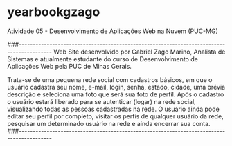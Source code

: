 # yearbookgzago
Atividade 05 - Desenvolvimento de Aplicações Web na Nuvem (PUC-MG)

###------------------------------------------------------------------------------------------
Web Site desenvolvido por Gabriel Zago Marino, Analista de Sistemas e atualmente 
estudante do curso de Desenvolvimento de Aplicações Web pela PUC de Minas Gerais.

Trata-se de uma pequena rede social com cadastros básicos, em que o usuário cadastra 
seu nome, e-mail, login, senha, estado, cidade, uma brévia descrição e seleciona uma 
foto que será sua foto de perfil. Após o cadastro o usuário estará liberado para se 
autenticar (logar) na rede social, visualizando todas as pessoas cadastradas na rede. 
O usuário ainda pode editar seu perfil por completo, visitar os perfis de qualquer 
usuário da rede, pesquisar um determinado usuário na rede e ainda encerrar sua conta.
###------------------------------------------------------------------------------------------
